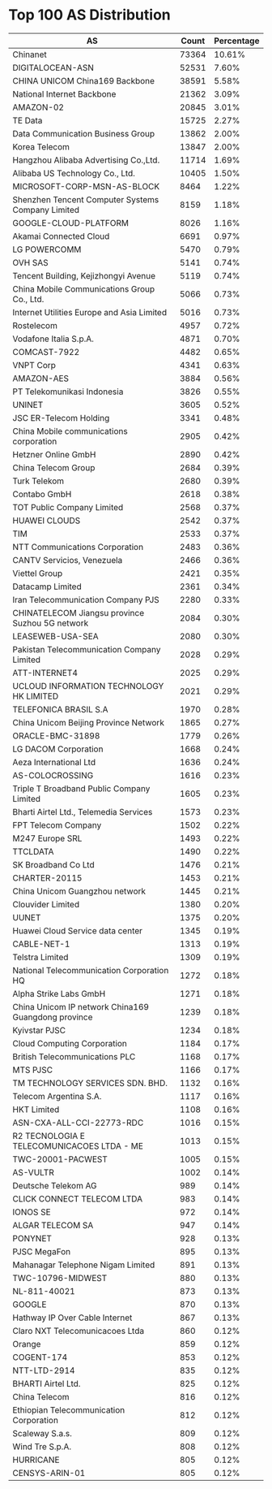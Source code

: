 # Top 100 AS Distribution
| AS | Count | Percentage |
|----|----|----|
| Chinanet | 73364 | 10.61% |
| DIGITALOCEAN-ASN | 52531 | 7.60% |
| CHINA UNICOM China169 Backbone | 38591 | 5.58% |
| National Internet Backbone | 21362 | 3.09% |
| AMAZON-02 | 20845 | 3.01% |
| TE Data | 15725 | 2.27% |
| Data Communication Business Group | 13862 | 2.00% |
| Korea Telecom | 13847 | 2.00% |
| Hangzhou Alibaba Advertising Co.,Ltd. | 11714 | 1.69% |
| Alibaba US Technology Co., Ltd. | 10405 | 1.50% |
| MICROSOFT-CORP-MSN-AS-BLOCK | 8464 | 1.22% |
| Shenzhen Tencent Computer Systems Company Limited | 8159 | 1.18% |
| GOOGLE-CLOUD-PLATFORM | 8026 | 1.16% |
| Akamai Connected Cloud | 6691 | 0.97% |
| LG POWERCOMM | 5470 | 0.79% |
| OVH SAS | 5141 | 0.74% |
| Tencent Building, Kejizhongyi Avenue | 5119 | 0.74% |
| China Mobile Communications Group Co., Ltd. | 5066 | 0.73% |
| Internet Utilities Europe and Asia Limited | 5016 | 0.73% |
| Rostelecom | 4957 | 0.72% |
| Vodafone Italia S.p.A. | 4871 | 0.70% |
| COMCAST-7922 | 4482 | 0.65% |
| VNPT Corp | 4341 | 0.63% |
| AMAZON-AES | 3884 | 0.56% |
| PT Telekomunikasi Indonesia | 3826 | 0.55% |
| UNINET | 3605 | 0.52% |
| JSC ER-Telecom Holding | 3341 | 0.48% |
| China Mobile communications corporation | 2905 | 0.42% |
| Hetzner Online GmbH | 2890 | 0.42% |
| China Telecom Group | 2684 | 0.39% |
| Turk Telekom | 2680 | 0.39% |
| Contabo GmbH | 2618 | 0.38% |
| TOT Public Company Limited | 2568 | 0.37% |
| HUAWEI CLOUDS | 2542 | 0.37% |
| TIM | 2533 | 0.37% |
| NTT Communications Corporation | 2483 | 0.36% |
| CANTV Servicios, Venezuela | 2466 | 0.36% |
| Viettel Group | 2421 | 0.35% |
| Datacamp Limited | 2361 | 0.34% |
| Iran Telecommunication Company PJS | 2280 | 0.33% |
| CHINATELECOM Jiangsu province Suzhou 5G network | 2084 | 0.30% |
| LEASEWEB-USA-SEA | 2080 | 0.30% |
| Pakistan Telecommunication Company Limited | 2028 | 0.29% |
| ATT-INTERNET4 | 2025 | 0.29% |
| UCLOUD INFORMATION TECHNOLOGY HK LIMITED | 2021 | 0.29% |
| TELEFONICA BRASIL S.A | 1970 | 0.28% |
| China Unicom Beijing Province Network | 1865 | 0.27% |
| ORACLE-BMC-31898 | 1779 | 0.26% |
| LG DACOM Corporation | 1668 | 0.24% |
| Aeza International Ltd | 1636 | 0.24% |
| AS-COLOCROSSING | 1616 | 0.23% |
| Triple T Broadband Public Company Limited | 1605 | 0.23% |
| Bharti Airtel Ltd., Telemedia Services | 1573 | 0.23% |
| FPT Telecom Company | 1502 | 0.22% |
| M247 Europe SRL | 1493 | 0.22% |
| TTCLDATA | 1490 | 0.22% |
| SK Broadband Co Ltd | 1476 | 0.21% |
| CHARTER-20115 | 1453 | 0.21% |
| China Unicom Guangzhou network | 1445 | 0.21% |
| Clouvider Limited | 1380 | 0.20% |
| UUNET | 1375 | 0.20% |
| Huawei Cloud Service data center | 1345 | 0.19% |
| CABLE-NET-1 | 1313 | 0.19% |
| Telstra Limited | 1309 | 0.19% |
| National Telecommunication Corporation HQ | 1272 | 0.18% |
| Alpha Strike Labs GmbH | 1271 | 0.18% |
| China Unicom IP network China169 Guangdong province | 1239 | 0.18% |
| Kyivstar PJSC | 1234 | 0.18% |
| Cloud Computing Corporation | 1184 | 0.17% |
| British Telecommunications PLC | 1168 | 0.17% |
| MTS PJSC | 1166 | 0.17% |
| TM TECHNOLOGY SERVICES SDN. BHD. | 1132 | 0.16% |
| Telecom Argentina S.A. | 1117 | 0.16% |
| HKT Limited | 1108 | 0.16% |
| ASN-CXA-ALL-CCI-22773-RDC | 1016 | 0.15% |
| R2 TECNOLOGIA E TELECOMUNICACOES LTDA - ME | 1013 | 0.15% |
| TWC-20001-PACWEST | 1005 | 0.15% |
| AS-VULTR | 1002 | 0.14% |
| Deutsche Telekom AG | 989 | 0.14% |
| CLICK CONNECT TELECOM LTDA | 983 | 0.14% |
| IONOS SE | 972 | 0.14% |
| ALGAR TELECOM SA | 947 | 0.14% |
| PONYNET | 928 | 0.13% |
| PJSC MegaFon | 895 | 0.13% |
| Mahanagar Telephone Nigam Limited | 891 | 0.13% |
| TWC-10796-MIDWEST | 880 | 0.13% |
| NL-811-40021 | 873 | 0.13% |
| GOOGLE | 870 | 0.13% |
| Hathway IP Over Cable Internet | 867 | 0.13% |
| Claro NXT Telecomunicacoes Ltda | 860 | 0.12% |
| Orange | 859 | 0.12% |
| COGENT-174 | 853 | 0.12% |
| NTT-LTD-2914 | 835 | 0.12% |
| BHARTI Airtel Ltd. | 825 | 0.12% |
| China Telecom | 816 | 0.12% |
| Ethiopian Telecommunication Corporation | 812 | 0.12% |
| Scaleway S.a.s. | 809 | 0.12% |
| Wind Tre S.p.A. | 808 | 0.12% |
| HURRICANE | 805 | 0.12% |
| CENSYS-ARIN-01 | 805 | 0.12% |
